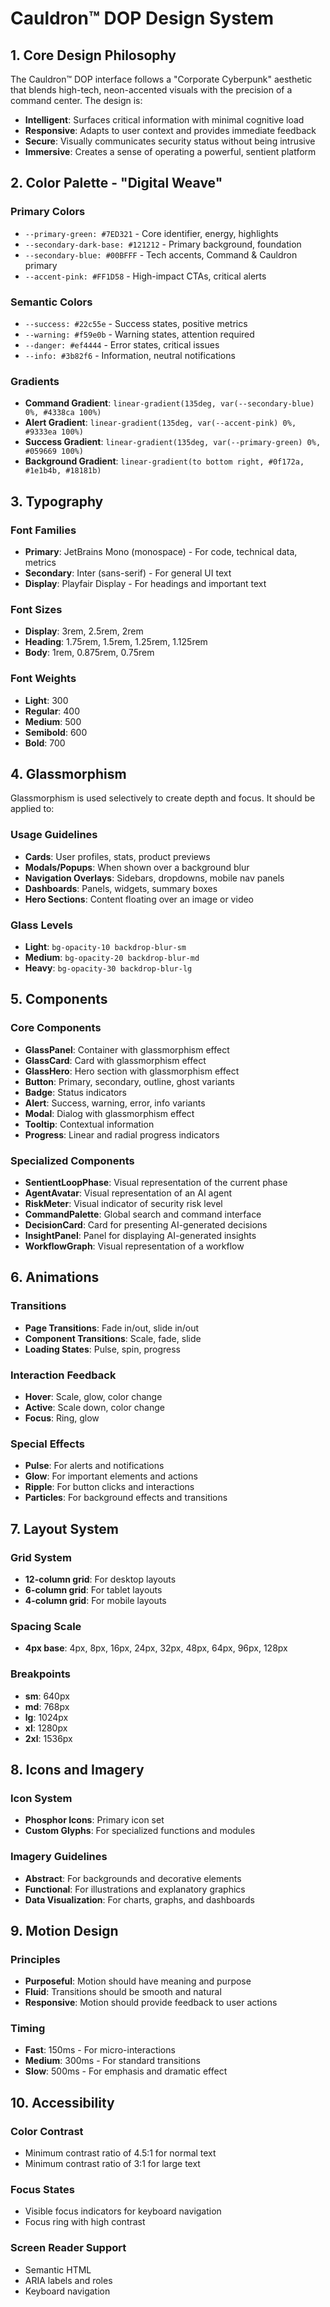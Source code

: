 # Cauldron™ DOP Design System

## 1. Core Design Philosophy

The Cauldron™ DOP interface follows a "Corporate Cyberpunk" aesthetic that blends high-tech, neon-accented visuals with the precision of a command center. The design is:

- **Intelligent**: Surfaces critical information with minimal cognitive load
- **Responsive**: Adapts to user context and provides immediate feedback
- **Secure**: Visually communicates security status without being intrusive
- **Immersive**: Creates a sense of operating a powerful, sentient platform

## 2. Color Palette - "Digital Weave"

### Primary Colors
- `--primary-green: #7ED321` - Core identifier, energy, highlights
- `--secondary-dark-base: #121212` - Primary background, foundation
- `--secondary-blue: #00BFFF` - Tech accents, Command & Cauldron primary
- `--accent-pink: #FF1D58` - High-impact CTAs, critical alerts

### Semantic Colors
- `--success: #22c55e` - Success states, positive metrics
- `--warning: #f59e0b` - Warning states, attention required
- `--danger: #ef4444` - Error states, critical issues
- `--info: #3b82f6` - Information, neutral notifications

### Gradients
- **Command Gradient**: `linear-gradient(135deg, var(--secondary-blue) 0%, #4338ca 100%)`
- **Alert Gradient**: `linear-gradient(135deg, var(--accent-pink) 0%, #9333ea 100%)`
- **Success Gradient**: `linear-gradient(135deg, var(--primary-green) 0%, #059669 100%)`
- **Background Gradient**: `linear-gradient(to bottom right, #0f172a, #1e1b4b, #18181b)`

## 3. Typography

### Font Families
- **Primary**: JetBrains Mono (monospace) - For code, technical data, metrics
- **Secondary**: Inter (sans-serif) - For general UI text
- **Display**: Playfair Display - For headings and important text

### Font Sizes
- **Display**: 3rem, 2.5rem, 2rem
- **Heading**: 1.75rem, 1.5rem, 1.25rem, 1.125rem
- **Body**: 1rem, 0.875rem, 0.75rem

### Font Weights
- **Light**: 300
- **Regular**: 400
- **Medium**: 500
- **Semibold**: 600
- **Bold**: 700

## 4. Glassmorphism

Glassmorphism is used selectively to create depth and focus. It should be applied to:

### Usage Guidelines
- **Cards**: User profiles, stats, product previews
- **Modals/Popups**: When shown over a background blur
- **Navigation Overlays**: Sidebars, dropdowns, mobile nav panels
- **Dashboards**: Panels, widgets, summary boxes
- **Hero Sections**: Content floating over an image or video

### Glass Levels
- **Light**: `bg-opacity-10 backdrop-blur-sm`
- **Medium**: `bg-opacity-20 backdrop-blur-md`
- **Heavy**: `bg-opacity-30 backdrop-blur-lg`

## 5. Components

### Core Components
- **GlassPanel**: Container with glassmorphism effect
- **GlassCard**: Card with glassmorphism effect
- **GlassHero**: Hero section with glassmorphism effect
- **Button**: Primary, secondary, outline, ghost variants
- **Badge**: Status indicators
- **Alert**: Success, warning, error, info variants
- **Modal**: Dialog with glassmorphism effect
- **Tooltip**: Contextual information
- **Progress**: Linear and radial progress indicators

### Specialized Components
- **SentientLoopPhase**: Visual representation of the current phase
- **AgentAvatar**: Visual representation of an AI agent
- **RiskMeter**: Visual indicator of security risk level
- **CommandPalette**: Global search and command interface
- **DecisionCard**: Card for presenting AI-generated decisions
- **InsightPanel**: Panel for displaying AI-generated insights
- **WorkflowGraph**: Visual representation of a workflow

## 6. Animations

### Transitions
- **Page Transitions**: Fade in/out, slide in/out
- **Component Transitions**: Scale, fade, slide
- **Loading States**: Pulse, spin, progress

### Interaction Feedback
- **Hover**: Scale, glow, color change
- **Active**: Scale down, color change
- **Focus**: Ring, glow

### Special Effects
- **Pulse**: For alerts and notifications
- **Glow**: For important elements and actions
- **Ripple**: For button clicks and interactions
- **Particles**: For background effects and transitions

## 7. Layout System

### Grid System
- **12-column grid**: For desktop layouts
- **6-column grid**: For tablet layouts
- **4-column grid**: For mobile layouts

### Spacing Scale
- **4px base**: 4px, 8px, 16px, 24px, 32px, 48px, 64px, 96px, 128px

### Breakpoints
- **sm**: 640px
- **md**: 768px
- **lg**: 1024px
- **xl**: 1280px
- **2xl**: 1536px

## 8. Icons and Imagery

### Icon System
- **Phosphor Icons**: Primary icon set
- **Custom Glyphs**: For specialized functions and modules

### Imagery Guidelines
- **Abstract**: For backgrounds and decorative elements
- **Functional**: For illustrations and explanatory graphics
- **Data Visualization**: For charts, graphs, and dashboards

## 9. Motion Design

### Principles
- **Purposeful**: Motion should have meaning and purpose
- **Fluid**: Transitions should be smooth and natural
- **Responsive**: Motion should provide feedback to user actions

### Timing
- **Fast**: 150ms - For micro-interactions
- **Medium**: 300ms - For standard transitions
- **Slow**: 500ms - For emphasis and dramatic effect

## 10. Accessibility

### Color Contrast
- Minimum contrast ratio of 4.5:1 for normal text
- Minimum contrast ratio of 3:1 for large text

### Focus States
- Visible focus indicators for keyboard navigation
- Focus ring with high contrast

### Screen Reader Support
- Semantic HTML
- ARIA labels and roles
- Keyboard navigation
